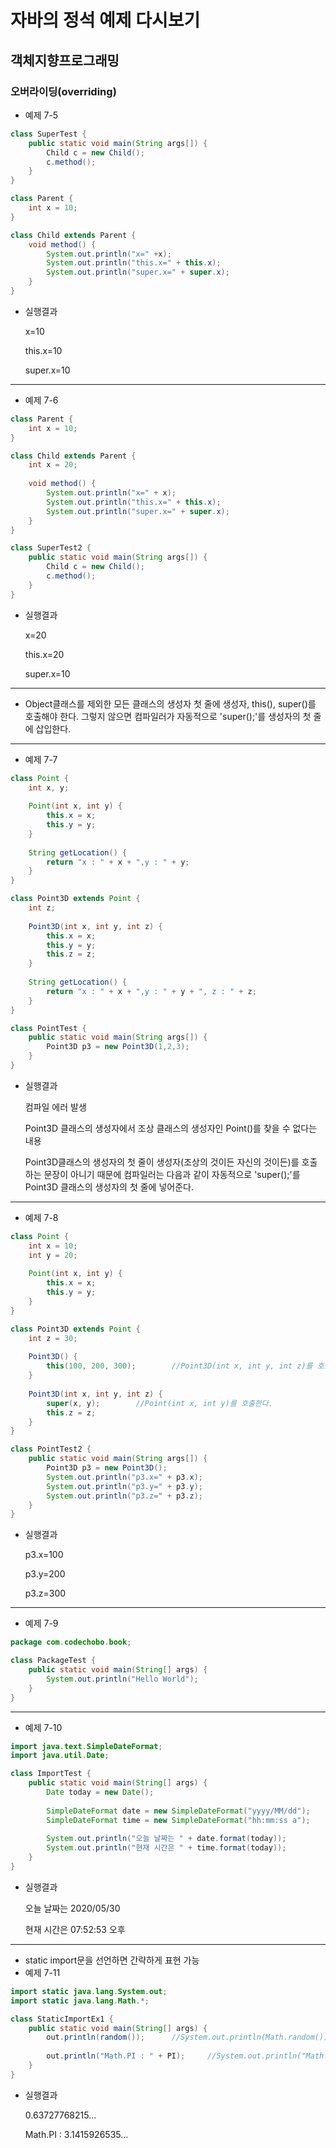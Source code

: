 # 자바의 정석 예제 다시보기

## 객체지향프로그래밍

### 오버라이딩(overriding)

- 예제 7-5

```java
class SuperTest {
    public static void main(String args[]) {
        Child c = new Child();
        c.method();
    }
}
```

```java
class Parent {
    int x = 10;
}
```

```java
class Child extends Parent {
    void method() {
        System.out.println("x=" +x);
        System.out.println("this.x=" + this.x);
        System.out.println("super.x=" + super.x);
    }
}
```

- 실행결과

  x=10

  this.x=10

  super.x=10

---

- 예제 7-6

```java
class Parent {
    int x = 10;
}
```

```java
class Child extends Parent {
    int x = 20;
    
    void method() {
        System.out.println("x=" + x);
        System.out.println("this.x=" + this.x);
        System.out.println("super.x=" + super.x);
    }
}
```

```java
class SuperTest2 {
    public static void main(String args[]) {
        Child c = new Child();
        c.method();
    }
}
```

- 실행결과

  x=20

  this.x=20

  super.x=10

---

- Object클래스를 제외한 모든 클래스의 생성자 첫 줄에 생성자, this(), super()를 호출해야 한다. 그렇지 않으면 컴파일러가 자동적으로 'super();'를 생성자의 첫 줄에 삽입한다.

---

- 예제 7-7

```java
class Point {
    int x, y;
    
    Point(int x, int y) {
        this.x = x;
        this.y = y;
    }
    
    String getLocation() {
        return "x : " + x + ",y : " + y;
    }
}
```

```java
class Point3D extends Point {
    int z;
    
    Point3D(int x, int y, int z) {
        this.x = x;
        this.y = y;
        this.z = z;
    }
    
    String getLocation() {
        return "x : " + x + ",y : " + y + ", z : " + z;
    }
}
```

```java
class PointTest {
    public static void main(String args[]) {
        Point3D p3 = new Point3D(1,2,3);
    }
}
```

- 실행결과

  컴파일 에러 발생

  Point3D 클래스의 생성자에서 조상 클래스의 생성자인 Point()를 찾을 수 없다는 내용

  Point3D클래스의 생성자의 첫 줄이 생성자(조상의 것이든 자신의 것이든)를 호출하는 문장이 아니기 때문에 컴파일러는 다음과 같이 자동적으로 'super();'를 Point3D 클래스의 생성자의 첫 줄에 넣어준다.

---

- 예제 7-8

```JAVA
class Point {
    int x = 10;
    int y = 20;
    
    Point(int x, int y) {
        this.x = x;
        this.y = y;
    }
}
```

```java
class Point3D extends Point {
    int z = 30;
    
    Point3D() {
        this(100, 200, 300);		//Point3D(int x, int y, int z)를 호출한다
    }
    
    Point3D(int x, int y, int z) {
        super(x, y);		//Point(int x, int y)를 호출한다.
        this.z = z;
    }
}
```

```java
class PointTest2 {
    public static void main(String args[]) {
        Point3D p3 = new Point3D();
        System.out.println("p3.x=" + p3.x);
        System.out.println("p3.y=" + p3.y);
        System.out.println("p3.z=" + p3.z);
    }
}
```

- 실행결과

  p3.x=100

  p3.y=200

  p3.z=300

---

- 예제 7-9

```java
package com.codechobo.book;

class PackageTest {
    public static void main(String[] args) {
        System.out.println("Hello World");
    }
}
```

---

- 예제 7-10

```java
import java.text.SimpleDateFormat;
import java.util.Date;

class ImportTest {
    public static void main(String[] args) {
        Date today = new Date();
        
        SimpleDateFormat date = new SimpleDateFormat("yyyy/MM/dd");
        SimpleDateFormat time = new SimpleDateFormat("hh:mm:ss a");
        
        System.out.println("오늘 날짜는 " + date.format(today));
        System.out.println("현재 시간은 " + time.format(today));
    }
}
```

- 실행결과

  오늘 날짜는 2020/05/30

  현재 시간은 07:52:53 오후

---

- static import문을 선언하면 간략하게 표현 가능
- 예제 7-11

```java
import static java.lang.System.out;
import static java.lang.Math.*;

class StaticImportEx1 {
    public static void main(String[] args) {
        out.println(random());		//System.out.println(Math.random());
        
        out.println("Math.PI : " + PI);		//System.out.println("Math.PI : " + Math.PI);
    }
}
```

- 실행결과

  0.63727768215...

  Math.PI : 3.1415926535...